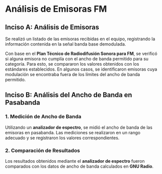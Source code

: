 # Análisis de Emisoras FM

## Inciso A: Análisis de Emisoras

Se realizó un listado de las emisoras recibidas en el equipo, registrando la información contenida en la señal banda base demodulada. 

Con base en el **Plan Técnico de Radiodifusión Sonora para FM**, se verificó si alguna emisora no cumplía con el ancho de banda permitido para su categoría. Para esto, se compararon los valores obtenidos con los estándares establecidos. En algunos casos, se identificaron emisoras cuya modulación se encontraba fuera de los límites del ancho de banda permitido.


## Inciso B: Análisis del Ancho de Banda en Pasabanda

### 1. Medición de Ancho de Banda
Utilizando un **analizador de espectro**, se midió el ancho de banda de las emisoras en pasabanda. Las mediciones se realizaron en un rango adecuado y se registraron los valores correspondientes.

### 2. Comparación de Resultados
Los resultados obtenidos mediante el **analizador de espectro** fueron comparados con los datos de ancho de banda calculados en **GNU Radio**. 

